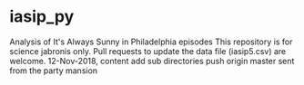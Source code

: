 # iasip_py
Analysis of It's Always Sunny in Philadelphia episodes
This repository is for science jabronis only.
Pull requests to update the data file (iasip5.csv) are welcome.
12-Nov-2018, content add sub directories
push origin master
sent from the party mansion
